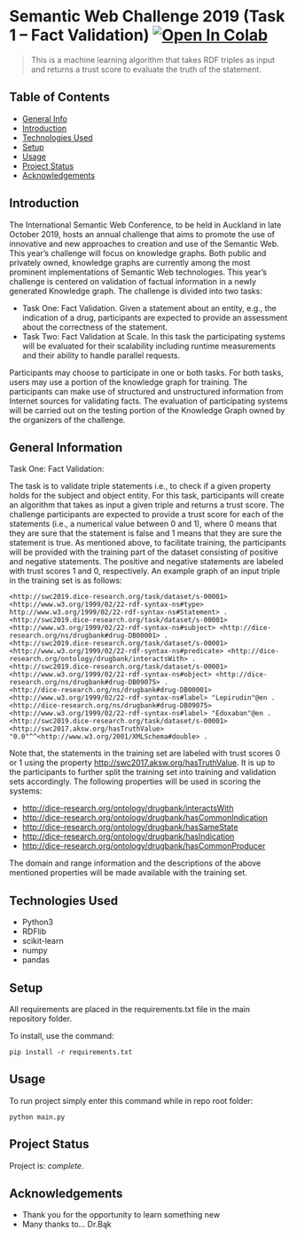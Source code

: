 # Semantic Web Challenge 2019 (Task 1 – Fact Validation) [![Open In Colab](https://colab.research.google.com/assets/colab-badge.svg)](https://colab.research.google.com/drive/1j1NQwvrYV21LnHtwz7izihyoB63fKaiw?usp=sharing)

> This is a machine learning algorithm that takes RDF triples as input and returns a trust score to evaluate the truth of the statement. 

## Table of Contents
* [General Info](#general-information)
* [Introduction](#introduction)
* [Technologies Used](#technologies-used)
* [Setup](#setup)
* [Usage](#usage)
* [Project Status](#project-status)
* [Acknowledgements](#acknowledgements)
<!-- * [License](#license) -->


## Introduction
The International Semantic Web Conference, to be held in Auckland in late October 2019, hosts an annual challenge that aims to promote the use of innovative and new approaches to creation and use of the Semantic Web. This year’s challenge will focus on knowledge graphs. Both public and privately owned, knowledge graphs are currently among the most prominent implementations of Semantic Web technologies. This year’s challenge is centered on validation of factual information in a newly generated Knowledge graph. The challenge is divided into two tasks:

* Task One: Fact Validation. Given a statement about an entity, e.g., the indication of a drug, participants are expected to provide an assessment about the correctness of the statement.
* Task Two: Fact Validation at Scale. In this task the participating systems will be evaluated for their scalability including runtime measurements and their ability to handle parallel requests.

Participants may choose to participate in one or both tasks. For both tasks, users may use a portion of the knowledge graph for training. The participants can make use of structured and unstructured information from Internet sources for validating facts. The evaluation of participating systems will be carried out on the testing portion of the Knowledge Graph owned by the organizers of the challenge.


## General Information
Task One: Fact Validation: 

The task is to validate triple statements i.e., to check if a given property holds for the subject and object entity. For this task, participants will create an algorithm that takes as input a given triple and returns a trust score. The challenge participants are expected to provide a trust score for each of the statements (i.e., a numerical value between 0 and 1), where 0 means that they are sure that the statement is false and 1 means that they are sure the statement is true. As mentioned above, to facilitate training, the participants will be provided with the training part of the dataset consisting of positive and negative statements. The positive and negative statements are labeled with trust scores 1 and 0, respectively. An example graph of an input triple in the training set is as follows:
```
<http://swc2019.dice-research.org/task/dataset/s-00001> <http://www.w3.org/1999/02/22-rdf-syntax-ns#type> http://www.w3.org/1999/02/22-rdf-syntax-ns#Statement> .
<http://swc2019.dice-research.org/task/dataset/s-00001> <http://www.w3.org/1999/02/22-rdf-syntax-ns#subject> <http://dice-research.org/ns/drugbank#drug-DB00001> .
<http://swc2019.dice-research.org/task/dataset/s-00001> <http://www.w3.org/1999/02/22-rdf-syntax-ns#predicate> <http://dice-research.org/ontology/drugbank/interactsWith> .
<http://swc2019.dice-research.org/task/dataset/s-00001> <http://www.w3.org/1999/02/22-rdf-syntax-ns#object> <http://dice-research.org/ns/drugbank#drug-DB09075> .
<http://dice-research.org/ns/drugbank#drug-DB00001> <http://www.w3.org/1999/02/22-rdf-syntax-ns#label> "Lepirudin"@en .                                                           
<http://dice-research.org/ns/drugbank#drug-DB09075> <http://www.w3.org/1999/02/22-rdf-syntax-ns#label> "Edoxaban"@en .                                                           
<http://swc2019.dice-research.org/task/dataset/s-00001> <http://swc2017.aksw.org/hasTruthValue> "0.0"^^<http://www.w3.org/2001/XMLSchema#double> .
```
Note that, the statements in the training set are labeled with trust scores 0 or 1 using the property <http://swc2017.aksw.org/hasTruthValue>. It is up to the participants to further split the training set into training and validation sets accordingly. The following properties will be used in scoring the systems:
 - http://dice-research.org/ontology/drugbank/interactsWith
 - http://dice-research.org/ontology/drugbank/hasCommonIndication
 - http://dice-research.org/ontology/drugbank/hasSameState
 - http://dice-research.org/ontology/drugbank/hasIndication
 - http://dice-research.org/ontology/drugbank/hasCommonProducer

The domain and range information and the descriptions of the above mentioned properties will be made available with the training set.


## Technologies Used
- Python3
- RDFlib
- scikit-learn
- numpy
- pandas


## Setup
All requirements are placed in the requirements.txt file in the main repository folder.

To install, use the command:

`pip install -r requirements.txt`


## Usage
To run project simply enter this command while in repo root folder:

`python main.py`


## Project Status
Project is:  _complete_.


## Acknowledgements
- Thank you for the opportunity to learn something new
- Many thanks to... Dr.Bąk
